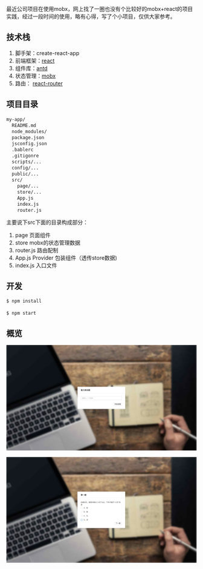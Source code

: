 最近公司项目在使用mobx，网上找了一圈也没有个比较好的mobx+react的项目实践，经过一段时间的使用，略有心得，写了个小项目，仅供大家参考。

## 技术栈

1. 脚手架：create-react-app
2. 前端框架：[react](https://discountry.github.io/react/docs/hello-world.html)
3. 组件库：[antd](https://ant.design/docs/react/introduce-cn)
4. 状态管理：[mobx](https://suprise.gitbooks.io/mobx-cn/content/)
5. 路由： [react-router](https://react-guide.github.io/react-router-cn/index.html)

## 项目目录

```
my-app/
  README.md
  node_modules/
  package.json
  jsconfig.json
  .bablerc
  .gitigonre
  scripts/...
  config/...
  public/...
  src/
    page/...
    store/...
    App.js
    index.js
    router.js
```
主要说下src下面的目录构成部分：

1. page 页面组件
2. store mobx的状态管理数据
3. router.js 路由配制
4. App.js Provider 包装组件（透传store数据)
5. index.js 入口文件

## 开发

```
$ npm install

$ npm start
```

## 概览

![preview](./public/imgs/2.png)

![preview](./public/imgs/1.png)

